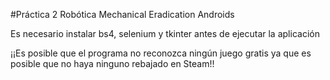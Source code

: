 #Práctica 2 Robótica Mechanical Eradication Androids

Es necesario instalar bs4, selenium y tkinter antes de ejecutar la aplicación

¡¡Es posible que el programa no reconozca ningún juego gratis ya que es posible que no haya ninguno rebajado en Steam!!
